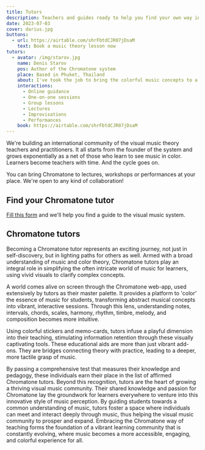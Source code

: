 ```yaml
---
title: Tutors
description: Teachers and guides ready to help you find your own way into music
date: 2023-07-03
cover: darius.jpg
buttons:
  - url: https://airtable.com/shrFbtdCJR07jDsaM
    text: Book a music theory lesson now
tutors:
  - avatar: /img/starov.jpg
    name: Denis Starov
    pos: Author of the Chromatone system
    place: Based in Phuket, Thailand
    about: I've took the job to bring the colorful music concepts to a level of modern human understanding. I use illustrations, videos and interactive web-apps to teach people of all ages and any level of prior music knowledge. I can visualize almost any music theory concept on which we can elaborate to produce a much deeper understanding of these concepts in your mind. My main focus is on live improvisation skills that can be developed gradually and with comfort of modern technology. So I hope to help grow more free and independent musicianship. 
    interactions:
      - Online guidance
      - One-on-one sessions
      - Group lessons
      - Lectures
      - Improvisations
      - Performances
    book: https://airtable.com/shrFbtdCJR07jDsaM
---
```


<script setup>
import { useData } from 'vitepress'
const { params, frontmatter } = useData()
</script>

We're building an international community of the visual music theory teachers and practitioners. It all starts from the founder of the system and grows exponentially as a net of those who learn to see music in color. Learners become teachers with time. And the cycle goes on.

You can bring Chromatone to lectures, workshops or performances at your place. We're open to any kind of collaboration!

## Find your Chromatone tutor

[Fill this form](https://airtable.com/shrFbtdCJR07jDsaM) and we'll help you find a guide to the visual music system.

<author-card v-for="tutor in frontmatter.tutors" :key="tutor" :author="tutor"  />

## Chromatone tutors

Becoming a Chromatone tutor represents an exciting journey, not just in self-discovery, but in lighting paths for others as well. Armed with a broad understanding of music and color theory, Chromatone tutors play an integral role in simplifying the often intricate world of music for learners, using vivid visuals to clarify complex concepts.

A world comes alive on screen through the Chromatone web-app, used extensively by tutors as their master palette. It provides a platform to 'color' the essence of music for students, transforming abstract musical concepts into vibrant, interactive sessions. Through this lens, understanding notes, intervals, chords, scales, harmony, rhythm, timbre, melody, and composition becomes more intuitive.

Using colorful stickers and memo-cards, tutors infuse a playful dimension into their teaching, stimulating information retention through these visually captivating tools. These educational aids are more than just vibrant add-ons. They are bridges connecting theory with practice, leading to a deeper, more tactile grasp of music.

By passing a comprehensive test that measures their knowledge and pedagogy, these individuals earn their place in the list of affirmed Chromatone tutors. Beyond this recognition, tutors are the heart of growing a thriving visual music community. Their shared knowledge and passion for Chromatone lay the groundwork for learners everywhere to venture into this innovative style of music perception. By guiding students towards a common understanding of music, tutors foster a space where individuals can meet and interact deeply through music, thus helping the visual music community to prosper and expand. Embracing the Chromatone way of teaching forms the foundation of a vibrant learning community that is constantly evolving, where music becomes a more accessible, engaging, and colorful experience for all.
